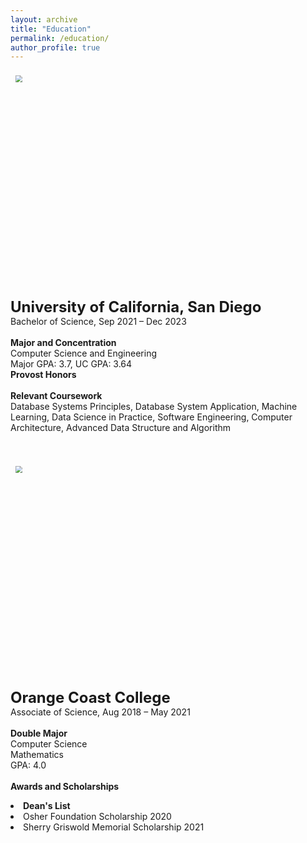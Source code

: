 ```yaml
---
layout: archive
title: "Education"
permalink: /education/
author_profile: true
---
```

<div>
<p>
  <img src="https://today.ucsd.edu/news_uploads/big_29751174808_84979e38b9_z.jpg" style="zoom:70%;  
            float:left; padding:0.7em" width="750" height="500"/>
  <b><font size="5">University of California, San Diego</font></b>  <br>
  Bachelor of Science, Sep 2021 – Dec 2023
  <br><br>
  <b>Major and Concentration</b>  <br>
  Computer Science and Engineering
  <br>Major GPA: 3.7, UC GPA: 3.64
  <br><b>Provost Honors</b>
  <br><br>
  <b>Relevant Coursework</b>  <br>
  Database Systems Principles, Database System Application,
  Machine Learning, Data Science in Practice, Software Engineering,
  Computer Architecture, Advanced Data Structure and Algorithm
</p>
</div>
<br>
<div>
<p>
  <img src="https://images.shiksha.com/mediadata/images/1547122116phps8rUv2.jpeg" style="zoom:70%;  
            float:left; padding:0.7em" width="750" height="500"/>
  <b><font size="5">Orange Coast College</font></b>  <br>
  Associate of Science, Aug 2018 – May 2021
  <br><br>
  <b>Double Major</b>  <br>
  Computer Science<br>
  Mathematics                 
  <br>GPA: 4.0
  <br><br>
  <b>Awards and Scholarships</b>
  <li><strong>Dean's List</strong><br></li>
  <li>Osher Foundation Scholarship 2020</li>
  <li>Sherry Griswold Memorial Scholarship 2021</li>
</p>
</div>